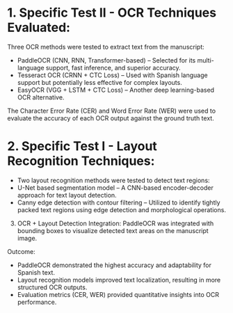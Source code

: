 
# 1. Specific Test II - OCR Techniques Evaluated:
Three OCR methods were tested to extract text from the manuscript:
- PaddleOCR (CNN, RNN, Transformer-based) – Selected for its multi-language support, fast inference, and superior accuracy.
- Tesseract OCR (CRNN + CTC Loss) – Used with Spanish language support but potentially less effective for complex layouts.
- EasyOCR (VGG + LSTM + CTC Loss) – Another deep learning-based OCR alternative.

The Character Error Rate (CER) and Word Error Rate (WER) were used to evaluate the accuracy of each OCR output against the ground truth text.

# 2. Specific Test I - Layout Recognition Techniques:
- Two layout recognition methods were tested to detect text regions:
- U-Net based segmentation model – A CNN-based encoder-decoder approach for text layout detection.
- Canny edge detection with contour filtering – Utilized to identify tightly packed text regions using edge detection and morphological operations.

3. OCR + Layout Detection Integration:
PaddleOCR was integrated with bounding boxes to visualize detected text areas on the manuscript image.

Outcome:
- PaddleOCR demonstrated the highest accuracy and adaptability for Spanish text.
- Layout recognition models improved text localization, resulting in more structured OCR outputs.
- Evaluation metrics (CER, WER) provided quantitative insights into OCR performance.
